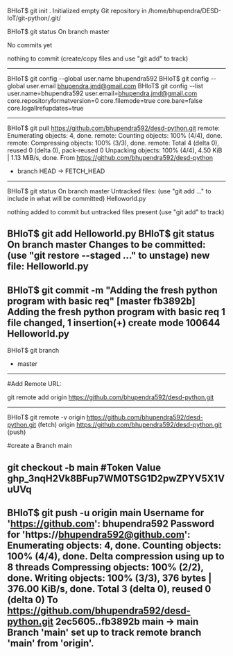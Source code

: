 BHIoT$ git init .
Initialized empty Git repository in /home/bhupendra/DESD-IoT/git-python/.git/

BHIoT$ git status
On branch master

No commits yet

nothing to commit (create/copy files and use "git add" to track)

----------------------------------------------------------------------
BHIoT$ git config --global user.name bhupendra592
BHIoT$ git config --global user.email bhupendra.jmd@gmail.com
BHIoT$ git config --list
user.name=bhupendra592
user.email=bhupendra.jmd@gmail.com
core.repositoryformatversion=0
core.filemode=true
core.bare=false
core.logallrefupdates=true

------------------------------------------------------------------------

BHIoT$ git pull https://github.com/bhupendra592/desd-python.git
remote: Enumerating objects: 4, done.
remote: Counting objects: 100% (4/4), done.
remote: Compressing objects: 100% (3/3), done.
remote: Total 4 (delta 0), reused 0 (delta 0), pack-reused 0
Unpacking objects: 100% (4/4), 4.50 KiB | 1.13 MiB/s, done.
From https://github.com/bhupendra592/desd-python
 * branch            HEAD       -> FETCH_HEAD
-------------------------------------------------------------------------
BHIoT$ git status
On branch master
Untracked files:
  (use "git add <file>..." to include in what will be committed)
	Helloworld.py

nothing added to commit but untracked files present (use "git add" to track)

BHIoT$ git add Helloworld.py 
BHIoT$ git status
On branch master
Changes to be committed:
  (use "git restore --staged <file>..." to unstage)
	new file:   Helloworld.py
------------------------------------------------------------------------------
BHIoT$ git commit -m "Adding the fresh python program with basic req"
[master fb3892b] Adding the fresh python program with basic req
 1 file changed, 1 insertion(+)
 create mode 100644 Helloworld.py
--------------------------------------------------------------------------------
BHIoT$ git branch
* master
---------------------

#Add Remote URL:

git remote add origin https://github.com/bhupendra592/desd-python.git

----------------------------------------------------------------------------
BHIoT$ git remote -v
origin	https://github.com/bhupendra592/desd-python.git (fetch)
origin	https://github.com/bhupendra592/desd-python.git (push)

#create a Branch main

git checkout -b main
#Token Value
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
-----------------------------------------------------------------------------
BHIoT$ git push -u origin main
Username for 'https://github.com': bhupendra592
Password for 'https://bhupendra592@github.com': 
Enumerating objects: 4, done.
Counting objects: 100% (4/4), done.
Delta compression using up to 8 threads
Compressing objects: 100% (2/2), done.
Writing objects: 100% (3/3), 376 bytes | 376.00 KiB/s, done.
Total 3 (delta 0), reused 0 (delta 0)
To https://github.com/bhupendra592/desd-python.git
   2ec5605..fb3892b  main -> main
Branch 'main' set up to track remote branch 'main' from 'origin'.
------------------------------------------------------------------------------





